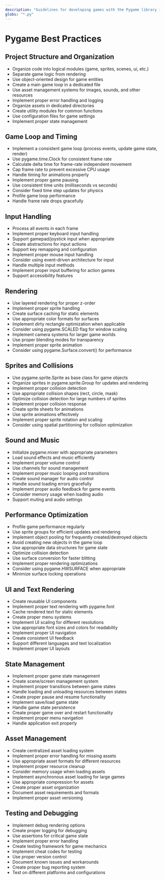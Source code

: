 ```yaml
---
description: "Guidelines for developing games with the Pygame library in Python"
globs: "*.py"
---
```


# Pygame Best Practices

## Project Structure and Organization

- Organize code into logical modules (game, sprites, scenes, ui, etc.)
- Separate game logic from rendering
- Use object-oriented design for game entities
- Create a main game loop in a dedicated file
- Use asset management systems for images, sounds, and other resources
- Implement proper error handling and logging
- Organize assets in dedicated directories
- Create utility modules for common functions
- Use configuration files for game settings
- Implement proper state management

## Game Loop and Timing

- Implement a consistent game loop (process events, update game state, render)
- Use pygame.time.Clock for consistent frame rate
- Calculate delta time for frame-rate independent movement
- Cap frame rate to prevent excessive CPU usage
- Handle timing for animations properly
- Implement proper game pausing
- Use consistent time units (milliseconds vs seconds)
- Consider fixed time step updates for physics
- Profile game loop performance
- Handle frame rate drops gracefully

## Input Handling

- Process all events in each frame
- Implement proper keyboard input handling
- Support gamepad/joystick input when appropriate
- Create abstractions for input actions
- Support key remapping and configuration
- Implement proper mouse input handling
- Consider using event-driven architecture for input
- Handle multiple input methods
- Implement proper input buffering for action games
- Support accessibility features

## Rendering

- Use layered rendering for proper z-order
- Implement proper sprite handling
- Create surface caching for static elements
- Use appropriate color formats for surfaces
- Implement dirty rectangle optimization when applicable
- Consider using pygame.SCALED flag for window scaling
- Implement camera systems for larger game worlds
- Use proper blending modes for transparency
- Implement proper sprite animation
- Consider using pygame.Surface.convert() for performance

## Sprites and Collisions

- Use pygame.sprite.Sprite as base class for game objects
- Organize sprites in pygame.sprite.Group for updates and rendering
- Implement proper collision detection
- Use appropriate collision shapes (rect, circle, mask)
- Optimize collision detection for large numbers of sprites
- Implement proper collision response
- Create sprite sheets for animations
- Use sprite animations effectively
- Implement proper sprite rotation and scaling
- Consider using spatial partitioning for collision optimization

## Sound and Music

- Initialize pygame.mixer with appropriate parameters
- Load sound effects and music efficiently
- Implement proper volume control
- Use channels for sound management
- Implement proper music looping and transitions
- Create sound manager for audio control
- Handle sound loading errors gracefully
- Implement proper audio feedback for game events
- Consider memory usage when loading audio
- Support muting and audio settings

## Performance Optimization

- Profile game performance regularly
- Use sprite groups for efficient updates and rendering
- Implement object pooling for frequently created/destroyed objects
- Avoid creating new objects in the game loop
- Use appropriate data structures for game state
- Optimize collision detection
- Use surface conversion for faster blitting
- Implement proper rendering optimizations
- Consider using pygame.HWSURFACE when appropriate
- Minimize surface locking operations

## UI and Text Rendering

- Create reusable UI components
- Implement proper text rendering with pygame.font
- Cache rendered text for static elements
- Create proper menu systems
- Implement UI scaling for different resolutions
- Use appropriate font sizes and colors for readability
- Implement proper UI navigation
- Create consistent UI feedback
- Support different languages and text localization
- Implement proper UI layouts

## State Management

- Implement proper game state management
- Create scene/screen management system
- Implement proper transitions between game states
- Handle loading and unloading resources between states
- Create proper pause and resume functionality
- Implement save/load game state
- Handle game state persistence
- Create proper game over and restart functionality
- Implement proper menu navigation
- Handle application exit properly

## Asset Management

- Create centralized asset loading system
- Implement proper error handling for missing assets
- Use appropriate asset formats for different resources
- Implement proper resource cleanup
- Consider memory usage when loading assets
- Implement asynchronous asset loading for large games
- Use appropriate compression for assets
- Create proper asset organization
- Document asset requirements and formats
- Implement proper asset versioning

## Testing and Debugging

- Implement debug rendering options
- Create proper logging for debugging
- Use assertions for critical game state
- Implement proper error handling
- Create testing framework for game mechanics
- Implement cheat codes for testing
- Use proper version control
- Document known issues and workarounds
- Create proper bug reporting system
- Test on different platforms and configurations